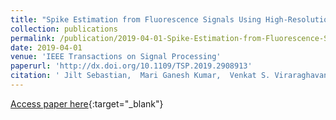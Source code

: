 ```yaml
---
title: "Spike Estimation from Fluorescence Signals Using High-Resolution Property of Group Delay"
collection: publications
permalink: /publication/2019-04-01-Spike-Estimation-from-Fluorescence-Signals-Using-High-Resolution-Property-of-Group-Delay
date: 2019-04-01
venue: 'IEEE Transactions on Signal Processing'
paperurl: 'http://dx.doi.org/10.1109/TSP.2019.2908913'
citation: ' Jilt Sebastian,  Mari Ganesh Kumar,  Venkat S. Viraraghavan,  Mriganka Sur,  Hema A. Murthy, &quot;Spike Estimation from Fluorescence Signals Using High-Resolution Property of Group Delay.&quot; IEEE Transactions on Signal Processing, 2019.'
---
```

[Access paper here](http://dx.doi.org/10.1109/TSP.2019.2908913){:target="_blank"}
